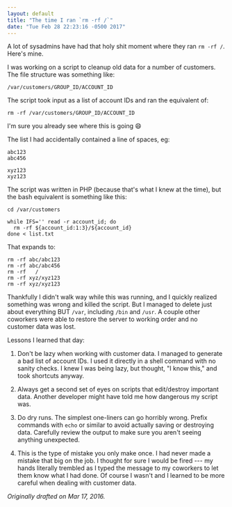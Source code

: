 ```yaml
---
layout: default
title: "The time I ran `rm -rf /`"
date: "Tue Feb 28 22:23:16 -0500 2017"
---
```


A lot of sysadmins have had that holy shit moment where they ran `rm -rf /`.
Here's mine.

I was working on a script to cleanup old data for a number of customers. The
file structure was something like:

```
/var/customers/GROUP_ID/ACCOUNT_ID
```

The script took input as a list of account IDs and ran the equivalent of:

```
rm -rf /var/customers/GROUP_ID/ACCOUNT_ID
```

I'm sure you already see where this is going :smile:

The list I had accidentally contained a line of spaces, eg:

```
abc123
abc456
  
xyz123
xyz123
```

The script was written in PHP (because that's what I knew at the time), but
the bash equivalent is something like this:

```
cd /var/customers

while IFS='' read -r account_id; do
  rm -rf ${account_id:1:3}/${account_id}
done < list.txt
```

That expands to:

```
rm -rf abc/abc123
rm -rf abc/abc456
rm -rf   /
rm -rf xyz/xyz123
rm -rf xyz/xyz123
```

Thankfully I didn't walk way while this was running, and I quickly realized
something was wrong and killed the script. But I managed to delete just about
everything BUT `/var`, including `/bin` and `/usr`. A couple other coworkers
were able to restore the server to working order and no customer data was
lost.

Lessons I learned that day:

1. Don't be lazy when working with customer data. I managed to generate a bad
   list of account IDs. I used it directly in a shell command with no sanity
   checks. I knew I was being lazy, but thought, "I know this," and took
   shortcuts anyway.

2. Always get a second set of eyes on scripts that edit/destroy important
   data. Another developer might have told me how dangerous my script was.

3. Do dry runs. The simplest one-liners can go horribly wrong. Prefix commands
   with `echo` or similar to avoid actually saving or destroying data.
   Carefully review the output to make sure you aren't seeing anything
   unexpected.

4. This is the type of mistake you only make once. I had never made a mistake that
   big on the job. I thought for sure I would be fired --- my hands literally
   trembled as I typed the message to my coworkers to let them know what I had
   done. Of course I wasn't and I learned to be more careful when dealing with
   customer data.

_Originally drafted on Mar 17, 2016._

